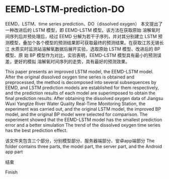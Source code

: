 # EEMD-LSTM-prediction-DO
EEMD、LSTM、time series prediction、DO（dissolved oxygen）
本文提出了一种改进后的 LSTM 模型，即 EEMD-LSTM 模型。该方法在获取原始 溶解氧时间序列后并预处理后，经过 EEMD 分解为若干子序列，并对其分别建立 LSTM 预测模型，叠加个各个模型的预测结果即可获取最终的预测结果。在获取江苏无锡长江 水质实时监测站溶解氧数据后展开实验，选取原始 LSTM 模型、改进后的 BP 模型、原 始 BP 模型作为对比，实验表明，EEMD-LSTM 模型具有最小的预测误差，更好的模拟 溶解氧时间序列的走势，具有最好的预测效果。
 

 This paper presents an improved LSTM model, the EEMD-LSTM model. After the original dissolved oxygen time series is obtained and preprocessed, the method is decomposed into several subsequences by EEMD, and LSTM prediction models are established for them respectively, and the prediction results of each model are superimposed to obtain the final prediction results. After obtaining the dissolved oxygen data of Jiangsu Wuxi Yangtze River Water Quality Real-Time Monitoring Station, the experiment was carried out, and the original LSTM model, the improved BP model, and the original BP model were selected for comparison. The experiment showed that the EEMD-LSTM model has the smallest prediction error and a better simulation The trend of the dissolved oxygen time series has the best prediction effect.
 
 该文件夹包含三个部分，分别模型部分、服务器端部分、安卓app端部分
 The folder contains three parts, the model part, the server part, and the Android app part
 
 结束
 
 Finish
 
